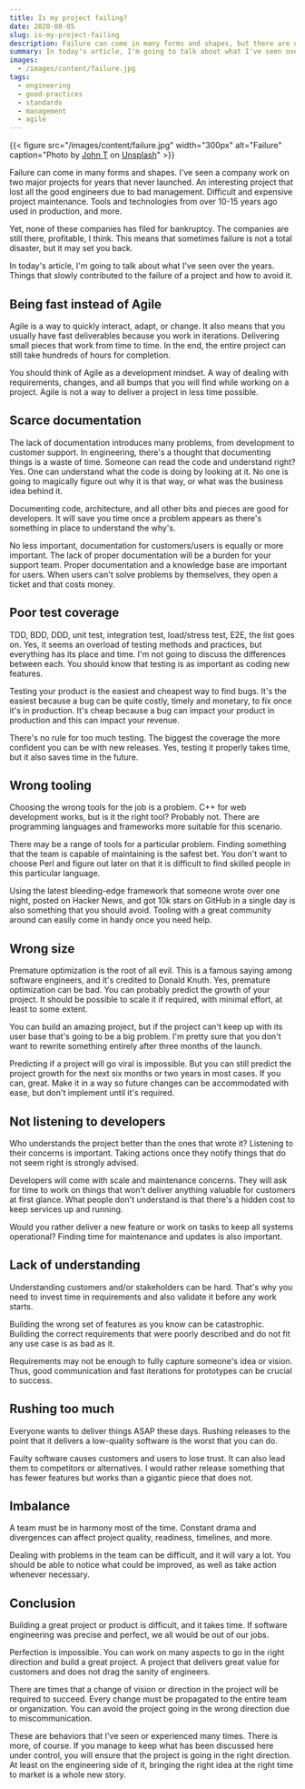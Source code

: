 ```yaml
---
title: Is my project failing?
date: 2020-08-05
slug: is-my-project-failing
description: Failure can come in many forms and shapes, but there are usually signs along the way that will help you fix it before being too late.
summary: In today's article, I'm going to talk about what I've seen over the years. Things that slowly contributed to the failure of a project and how to avoid it.
images:
  - /images/content/failure.jpg
tags:
  - engineering
  - good-practices
  - standards
  - management
  - agile
---
```


{{< figure src="/images/content/failure.jpg" width="300px" alt="Failure" caption="Photo by [John T](https://unsplash.com/@john_visualz) on [Unsplash](https://unsplash.com/)" >}}

Failure can come in many forms and shapes. I've seen a company work on two major projects for years that never launched. An interesting project that lost all the good engineers due to bad management. Difficult and expensive project maintenance. Tools and technologies from over 10-15 years ago used in production, and more.

Yet, none of these companies has filed for bankruptcy. The companies are still there, profitable, I think. This means that sometimes failure is not a total disaster, but it may set you back.

In today's article, I'm going to talk about what I've seen over the years. Things that slowly contributed to the failure of a project and how to avoid it.

## Being fast instead of Agile

Agile is a way to quickly interact, adapt, or change. It also means that you usually have fast deliverables because you work in iterations. Delivering small pieces that work from time to time. In the end, the entire project can still take hundreds of hours for completion.

You should think of Agile as a development mindset. A way of dealing with requirements, changes, and all bumps that you will find while working on a project. Agile is not a way to deliver a project in less time possible.

## Scarce documentation

The lack of documentation introduces many problems, from development to customer support. In engineering, there's a thought that documenting things is a waste of time. Someone can read the code and understand right? Yes. One can understand what the code is doing by looking at it. No one is going to magically figure out why it is that way, or what was the business idea behind it.

Documenting code, architecture, and all other bits and pieces are good for developers. It will save you time once a problem appears as there's something in place to understand the why's.

No less important, documentation for customers/users is equally or more important. The lack of proper documentation will be a burden for your support team. Proper documentation and a knowledge base are important for users. When users can't solve problems by themselves, they open a ticket and that costs money.

## Poor test coverage

TDD, BDD, DDD, unit test, integration test, load/stress test, E2E, the list goes on. Yes, it seems an overload of testing methods and practices, but everything has its place and time. I'm not going to discuss the differences between each. You should know that testing is as important as coding new features.

Testing your product is the easiest and cheapest way to find bugs. It's the easiest because a bug can be quite costly, timely and monetary, to fix once it's in production. It's cheap because a bug can impact your product in production and this can impact your revenue.

There's no rule for too much testing. The biggest the coverage the more confident you can be with new releases. Yes, testing it properly takes time, but it also saves time in the future.

## Wrong tooling

Choosing the wrong tools for the job is a problem. C++ for web development works, but is it the right tool? Probably not. There are programming languages and frameworks more suitable for this scenario.

There may be a range of tools for a particular problem. Finding something that the team is capable of maintaining is the safest bet. You don't want to choose Perl and figure out later on that it is difficult to find skilled people in this particular language.

Using the latest bleeding-edge framework that someone wrote over one night, posted on Hacker News, and got 10k stars on GitHub in a single day is also something that you should avoid. Tooling with a great community around can easily come in handy once you need help.

## Wrong size

Premature optimization is the root of all evil. This is a famous saying among software engineers, and it's credited to Donald Knuth. Yes, premature optimization can be bad. You can probably predict the growth of your project. It should be possible to scale it if required, with minimal effort, at least to some extent.

You can build an amazing project, but if the project can't keep up with its user base that's going to be a big problem. I'm pretty sure that you don't want to rewrite something entirely after three months of the launch.

Predicting if a project will go viral is impossible. But you can still predict the project growth for the next six months or two years in most cases. If you can, great. Make it in a way so future changes can be accommodated with ease, but don't implement until it's required.

## Not listening to developers

Who understands the project better than the ones that wrote it? Listening to their concerns is important. Taking actions once they notify things that do not seem right is strongly advised.

Developers will come with scale and maintenance concerns. They will ask for time to work on things that won't deliver anything valuable for customers at first glance. What people don't understand is that there's a hidden cost to keep services up and running.

Would you rather deliver a new feature or work on tasks to keep all systems operational? Finding time for maintenance and updates is also important.

## Lack of understanding

Understanding customers and/or stakeholders can be hard. That's why you need to invest time in requirements and also validate it before any work starts.

Building the wrong set of features as you know can be catastrophic. Building the correct requirements that were poorly described and do not fit any use case is as bad as it.

Requirements may not be enough to fully capture someone's idea or vision. Thus, good communication and fast iterations for prototypes can be crucial to success.

## Rushing too much

Everyone wants to deliver things ASAP these days. Rushing releases to the point that it delivers a low-quality software is the worst that you can do.

Faulty software causes customers and users to lose trust. It can also lead them to competitors or alternatives. I would rather release something that has fewer features but works than a gigantic piece that does not.

## Imbalance

A team must be in harmony most of the time. Constant drama and divergences can affect project quality, readiness, timelines, and more.

Dealing with problems in the team can be difficult, and it will vary a lot. You should be able to notice what could be improved, as well as take action whenever necessary.

## Conclusion

Building a great project or product is difficult, and it takes time. If software engineering was precise and perfect, we all would be out of our jobs.

Perfection is impossible. You can work on many aspects to go in the right direction and build a great project. A project that delivers great value for customers and does not drag the sanity of engineers.

There are times that a change of vision or direction in the project will be required to succeed. Every change must be propagated to the entire team or organization. You can avoid the project going in the wrong direction due to miscommunication.

These are behaviors that I've seen or experienced many times. There is more, of course. If you manage to keep what has been discussed here under control, you will ensure that the project is going in the right direction. At least on the engineering side of it, bringing the right idea at the right time to market is a whole new story.
